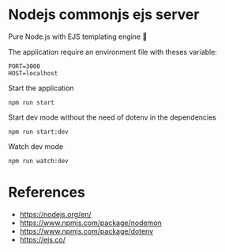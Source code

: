 # Nodejs commonjs ejs server

Pure Node.js with EJS templating engine :zany_face:

The application require an environment file with theses variable:

```properties
PORT=3000
HOST=localhost
```

Start the application

```shell
npm run start
```

Start dev mode without the need of dotenv in the dependencies

```shell
npm run start:dev
```

Watch dev mode

```shell
npm run watch:dev
```

# References

- <https://nodejs.org/en/>
- <https://www.npmjs.com/package/nodemon>
- <https://www.npmjs.com/package/dotenv>
- <https://ejs.co/>
